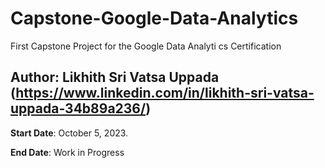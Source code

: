 # Capstone-Google-Data-Analytics
First Capstone Project for the Google Data Analyti cs Certification 

## **Author**: Likhith Sri Vatsa Uppada  (https://www.linkedin.com/in/likhith-sri-vatsa-uppada-34b89a236/)

**Start Date**: October 5, 2023.

**End Date**: Work in Progress


